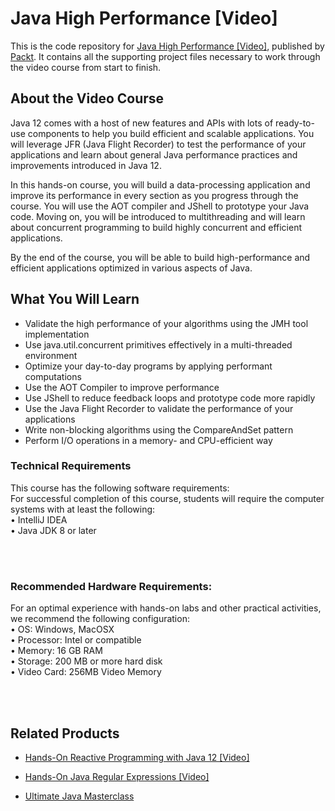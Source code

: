 # Java High Performance [Video]
This is the code repository for [Java High Performance [Video]](https://www.packtpub.com/application-development/java-high-performance-video), published by [Packt](https://www.packtpub.com/?utm_source=github). It contains all the supporting project files necessary to work through the video course from start to finish.
## About the Video Course
Java 12 comes with a host of new features and APIs with lots of ready-to-use components to help you build efficient and scalable applications. You will leverage JFR (Java Flight Recorder) to test the performance of your applications and learn about general Java performance practices and improvements introduced in Java 12.

In this hands-on course, you will build a data-processing application and improve its performance in every section as you progress through the course. You will use the AOT compiler and JShell to prototype your Java code. Moving on, you will be introduced to multithreading and will learn about concurrent programming to build highly concurrent and efficient applications. 

By the end of the course, you will be able to build high-performance and efficient applications optimized in various aspects of Java.
<H2>What You Will Learn</H2>
<DIV class=book-info-will-learn-text>
<UL>
<LI>Validate the high performance of your algorithms using the JMH tool implementation
<LI>Use java.util.concurrent primitives effectively in a multi-threaded environment
<LI>Optimize your day-to-day programs by applying performant computations
<LI>Use the AOT Compiler to improve performance
<LI>Use JShell to reduce feedback loops and prototype code more rapidly
<LI>Use the Java Flight Recorder to validate the performance of your applications
<LI>Write non-blocking algorithms using the CompareAndSet pattern
<LI>Perform I/O operations in a memory- and CPU-efficient way  </LI></UL></DIV>

### Technical Requirements
This course has the following software requirements:<br/>
For successful completion of this course, students will require the computer systems with at least the following:<br/>
•	IntelliJ IDEA<br/>
•	Java JDK 8 or later<br/>

<br/><br/>
### Recommended Hardware Requirements:<br/>
For an optimal experience with hands-on labs and other practical activities, we recommend the following configuration:
<br/>
•	OS: Windows, MacOSX<br/>
•	Processor: Intel or compatible<br/>
•	Memory: 16 GB RAM<br/>
•	Storage: 200 MB or more hard disk<br/>
• Video Card: 256MB Video Memory
<br/>

<br/><br/>

## Related Products
* [Hands-On Reactive Programming with Java 12 [Video]](https://www.packtpub.com/application-development/hands-reactive-programming-java-12-video)

* [Hands-On Java Regular Expressions [Video]](https://www.packtpub.com/application-development/hands-java-regular-expressions-video)

* [Ultimate Java Masterclass](https://www.packtpub.com/web-development/ultimate-java-masterclass)


